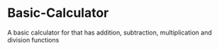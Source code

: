 # Basic-Calculator
A basic calculator for that has addition, subtraction, multiplication and division functions
